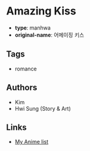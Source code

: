 # Amazing Kiss

-   **type**: manhwa
-   **original-name**: 어메이징 키스

## Tags

-   romance

## Authors

-   Kim
-   Hwi Sung (Story & Art)

## Links

-   [My Anime list](https://myanimelist.net/manga/19531/Amazing_Kiss)
